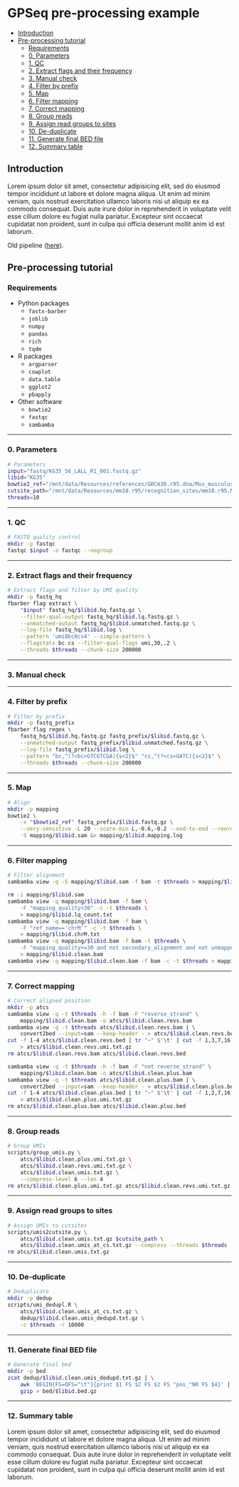 # GPSeq pre-processing example

<!-- MarkdownTOC -->

- [Introduction](#introduction)
- [Pre-processing tutorial](#pre-processing-tutorial)
    - [Requirements](#requirements)
    - [0. Parameters](#0-parameters)
    - [1. QC](#1-qc)
    - [2. Extract flags and their frequency](#2-extract-flags-and-their-frequency)
    - [3. Manual check](#3-manual-check)
    - [4. Filter by prefix](#4-filter-by-prefix)
    - [5. Map](#5-map)
    - [6. Filter mapping](#6-filter-mapping)
    - [7. Correct mapping](#7-correct-mapping)
    - [8. Group reads](#8-group-reads)
    - [9. Assign read groups to sites](#9-assign-read-groups-to-sites)
    - [10. De-duplicate](#10-de-duplicate)
    - [11. Generate final BED file](#11-generate-final-bed-file)
    - [12. Summary table](#12-summary-table)

<!-- /MarkdownTOC -->

## Introduction

Lorem ipsum dolor sit amet, consectetur adipisicing elit, sed do eiusmod
tempor incididunt ut labore et dolore magna aliqua. Ut enim ad minim veniam,
quis nostrud exercitation ullamco laboris nisi ut aliquip ex ea commodo
consequat. Duis aute irure dolor in reprehenderit in voluptate velit esse
cillum dolore eu fugiat nulla pariatur. Excepteur sint occaecat cupidatat non
proident, sunt in culpa qui officia deserunt mollit anim id est laborum.

Old pipeline ([here](https://github.com/ggirelli/gpseq-seq-gg)).

## Pre-processing tutorial

### Requirements

* Python packages
    - `fastx-barber`
    - `joblib`
    - `numpy`
    - `pandas`
    - `rich`
    - `tqdm`
* R packages
    - `argparser`
    - `cowplot`
    - `data.table`
    - `ggplot2`
    - `pbapply`
* Other software
    - `bowtie2`
    - `fastqc`
    - `sambamba`

---

### 0. Parameters

```bash
# Parameters
input="fastq/KG35_S6_LALL_R1_001.fastq.gz"
libid="KG35"
bowtie2_ref="/mnt/data/Resources/references/GRCm38.r95.dna/Mus_musculus.GRCm38.95.dna.fa"
cutsite_path="/mnt/data/Resources/mm10.r95/recognition_sites/mm10.r95.MboI.bed.gz"
threads=10
```

---

### 1. QC

```bash
# FASTQ quality control
mkdir -p fastqc
fastqc $input -o fastqc --nogroup
```

---

### 2. Extract flags and their frequency

```bash
# Extract flags and filter by UMI quality
mkdir -p fastq_hq
fbarber flag extract \
    "$input" fastq_hq/$libid.hq.fastq.gz \
    --filter-qual-output fastq_hq/$libid.lq.fastq.gz \
    --unmatched-output fastq_hq/$libid.unmatched.fastq.gz \
    --log-file fastq_hq/$libid.log \
    --pattern 'umi8bc8cs4' --simple-pattern \
    --flagstats bc cs --filter-qual-flags umi,30,.2 \
    --threads $threads --chunk-size 200000
```

---

### 3. Manual check

---

### 4. Filter by prefix

```bash
# Filter by prefix
mkdir -p fastq_prefix
fbarber flag regex \
    fastq_hq/$libid.hq.fastq.gz fastq_prefix/$libid.fastq.gz \
    --unmatched-output fastq_prefix/$libid.unmatched.fastq.gz \
    --log-file fastq_prefix/$libid.log \
    --pattern "bc,^(?<bc>GTCGTCGA){s<2}$" "cs,^(?<cs>GATC){s<2}$" \
    --threads $threads --chunk-size 200000
```

---

### 5. Map

```bash
# Align
mkdir -p mapping
bowtie2 \
    -x "$bowtie2_ref" fastq_prefix/$libid.fastq.gz \
    --very-sensitive -L 20 --score-min L,-0.6,-0.2 --end-to-end --reorder -p $threads \
    -S mapping/$libid.sam &> mapping/$libid.mapping.log
```

---

### 6. Filter mapping

```bash
# Filter alignment
sambamba view -q -S mapping/$libid.sam -f bam -t $threads > mapping/$libid.bam

rm -i mapping/$libid.sam
sambamba view -q mapping/$libid.bam -f bam \
    -F "mapping_quality<30" -c -t $threads \
    > mapping/$libid.lq_count.txt
sambamba view -q mapping/$libid.bam -f bam \
    -F "ref_name=='chrM'" -c -t $threads \
    > mapping/$libid.chrM.txt
sambamba view -q mapping/$libid.bam -f bam -t $threads \
    -F "mapping_quality>=30 and not secondary_alignment and not unmapped and not chimeric and ref_name!='chrM'" \
    > mapping/$libid.clean.bam
sambamba view -q mapping/$libid.clean.bam -f bam -c -t $threads > mapping/$libid.clean_count.txt
```

---

### 7. Correct mapping

```bash
# Correct aligned position
mkdir -p atcs
sambamba view -q -t $threads -h -f bam -F "reverse_strand" \
    mapping/$libid.clean.bam -o atcs/$libid.clean.revs.bam
sambamba view -q -t $threads atcs/$libid.clean.revs.bam | \
    convert2bed --input=sam --keep-header - > atcs/$libid.clean.revs.bed
cut -f 1-4 atcs/$libid.clean.revs.bed | tr "~" $'\t' | cut -f 1,3,7,16 | gzip \
    > atcs/$libid.clean.revs.umi.txt.gz
rm atcs/$libid.clean.revs.bam atcs/$libid.clean.revs.bed

sambamba view -q -t $threads -h -f bam -F "not reverse_strand" \
    mapping/$libid.clean.bam -o atcs/$libid.clean.plus.bam
sambamba view -q -t $threads atcs/$libid.clean.plus.bam | \
    convert2bed --input=sam --keep-header - > atcs/$libid.clean.plus.bed
cut -f 1-4 atcs/$libid.clean.plus.bed | tr "~" $'\t' | cut -f 1,2,7,16 | gzip \
    > atcs/$libid.clean.plus.umi.txt.gz
rm atcs/$libid.clean.plus.bam atcs/$libid.clean.plus.bed
```

---

### 8. Group reads

```bash
# Group UMIs
scripts/group_umis.py \
    atcs/$libid.clean.plus.umi.txt.gz \
    atcs/$libid.clean.revs.umi.txt.gz \
    atcs/$libid.clean.umis.txt.gz \
    --compress-level 6 --len 4
rm atcs/$libid.clean.plus.umi.txt.gz atcs/$libid.clean.revs.umi.txt.gz
```

---

### 9. Assign read groups to sites

```bash
# Assign UMIs to cutsites
scripts/umis2cutsite.py \
    atcs/$libid.clean.umis.txt.gz $cutsite_path \
    atcs/$libid.clean.umis_at_cs.txt.gz --compress --threads $threads
rm atcs/$libid.clean.umis.txt.gz
```

---

### 10. De-duplicate

```bash
# Deduplicate
mkdir -p dedup
scripts/umi_dedupl.R \
    atcs/$libid.clean.umis_at_cs.txt.gz \
    dedup/$libid.clean.umis_dedupd.txt.gz \
    -c $threads -r 10000
```

---

### 11. Generate final BED file

```bash
# Generate final bed
mkdir -p bed
zcat dedup/$libid.clean.umis_dedupd.txt.gz | \
    awk 'BEGIN{FS=OFS="\t"}{print $1 FS $2 FS $2 FS "pos_"NR FS $4}' | \
    gzip > bed/$libid.bed.gz
```

---

### 12. Summary table

Lorem ipsum dolor sit amet, consectetur adipisicing elit, sed do eiusmod
tempor incididunt ut labore et dolore magna aliqua. Ut enim ad minim veniam,
quis nostrud exercitation ullamco laboris nisi ut aliquip ex ea commodo
consequat. Duis aute irure dolor in reprehenderit in voluptate velit esse
cillum dolore eu fugiat nulla pariatur. Excepteur sint occaecat cupidatat non
proident, sunt in culpa qui officia deserunt mollit anim id est laborum.
